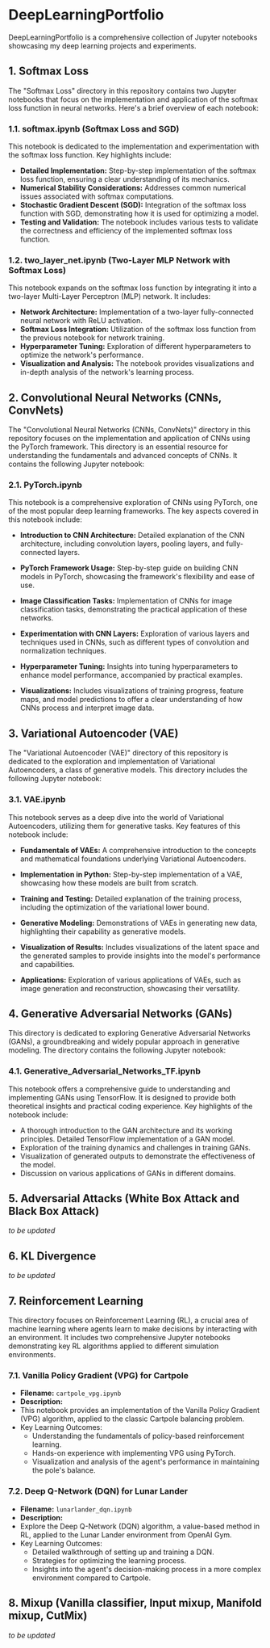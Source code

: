 # DeepLearningPortfolio
DeepLearningPortfolio is a comprehensive collection of Jupyter notebooks showcasing my deep learning projects and experiments.

## 1. Softmax Loss
The "Softmax Loss" directory in this repository contains two Jupyter notebooks that focus on the implementation and application of the softmax loss function in neural networks. Here's a brief overview of each notebook:

### 1.1. softmax.ipynb (Softmax Loss and SGD)
This notebook is dedicated to the implementation and experimentation with the softmax loss function. Key highlights include:

- **Detailed Implementation:** Step-by-step implementation of the softmax loss function, ensuring a clear understanding of its mechanics.
- **Numerical Stability Considerations:** Addresses common numerical issues associated with softmax computations.
- **Stochastic Gradient Descent (SGD):** Integration of the softmax loss function with SGD, demonstrating how it is used for optimizing a model.
- **Testing and Validation:** The notebook includes various tests to validate the correctness and efficiency of the implemented softmax loss function.

### 1.2. two_layer_net.ipynb (Two-Layer MLP Network with Softmax Loss)
This notebook expands on the softmax loss function by integrating it into a two-layer Multi-Layer Perceptron (MLP) network. It includes:

- **Network Architecture:** Implementation of a two-layer fully-connected neural network with ReLU activation.
- **Softmax Loss Integration:** Utilization of the softmax loss function from the previous notebook for network training.
- **Hyperparameter Tuning:** Exploration of different hyperparameters to optimize the network's performance.
- **Visualization and Analysis:** The notebook provides visualizations and in-depth analysis of the network's learning process.

## 2. Convolutional Neural Networks (CNNs, ConvNets)

The "Convolutional Neural Networks (CNNs, ConvNets)" directory in this repository focuses on the implementation and application of CNNs using the PyTorch framework. This directory is an essential resource for understanding the fundamentals and advanced concepts of CNNs. It contains the following Jupyter notebook:

### 2.1. PyTorch.ipynb

This notebook is a comprehensive exploration of CNNs using PyTorch, one of the most popular deep learning frameworks. The key aspects covered in this notebook include:

- **Introduction to CNN Architecture:**
Detailed explanation of the CNN architecture, including convolution layers, pooling layers, and fully-connected layers.

- **PyTorch Framework Usage:**
Step-by-step guide on building CNN models in PyTorch, showcasing the framework's flexibility and ease of use.

- **Image Classification Tasks:**
Implementation of CNNs for image classification tasks, demonstrating the practical application of these networks.

- **Experimentation with CNN Layers:**
Exploration of various layers and techniques used in CNNs, such as different types of convolution and normalization techniques.

- **Hyperparameter Tuning:**
Insights into tuning hyperparameters to enhance model performance, accompanied by practical examples.

- **Visualizations:**
Includes visualizations of training progress, feature maps, and model predictions to offer a clear understanding of how CNNs process and interpret image data.

## 3. Variational Autoencoder (VAE)

The "Variational Autoencoder (VAE)" directory of this repository is dedicated to the exploration and implementation of Variational Autoencoders, a class of generative models. This directory includes the following Jupyter notebook:

### 3.1. VAE.ipynb

This notebook serves as a deep dive into the world of Variational Autoencoders, utilizing them for generative tasks. Key features of this notebook include:

- **Fundamentals of VAEs:**
A comprehensive introduction to the concepts and mathematical foundations underlying Variational Autoencoders.

- **Implementation in Python:**
Step-by-step implementation of a VAE, showcasing how these models are built from scratch.

- **Training and Testing:**
Detailed explanation of the training process, including the optimization of the variational lower bound.

- **Generative Modeling:**
Demonstrations of VAEs in generating new data, highlighting their capability as generative models.

- **Visualization of Results:**
Includes visualizations of the latent space and the generated samples to provide insights into the model's performance and capabilities.

- **Applications:**
Exploration of various applications of VAEs, such as image generation and reconstruction, showcasing their versatility.

## 4. Generative Adversarial Networks (GANs)

This directory is dedicated to exploring Generative Adversarial Networks (GANs), a groundbreaking and widely popular approach in generative modeling. The directory contains the following Jupyter notebook:

### 4.1. Generative_Adversarial_Networks_TF.ipynb
This notebook offers a comprehensive guide to understanding and implementing GANs using TensorFlow. It is designed to provide both theoretical insights and practical coding experience. Key highlights of the notebook include:

- A thorough introduction to the GAN architecture and its working principles.
Detailed TensorFlow implementation of a GAN model.
- Exploration of the training dynamics and challenges in training GANs.
- Visualization of generated outputs to demonstrate the effectiveness of the model.
- Discussion on various applications of GANs in different domains.

## 5. Adversarial Attacks (White Box Attack and Black Box Attack)

*to be updated*

## 6. KL Divergence

*to be updated*

## 7. Reinforcement Learning

This directory focuses on Reinforcement Learning (RL), a crucial area of machine learning where agents learn to make decisions by interacting with an environment. It includes two comprehensive Jupyter notebooks demonstrating key RL algorithms applied to different simulation environments.

### 7.1. Vanilla Policy Gradient (VPG) for Cartpole
- **Filename:** `cartpole_vpg.ipynb`
- **Description:**
- This notebook provides an implementation of the Vanilla Policy Gradient (VPG) algorithm, applied to the classic Cartpole balancing problem.
- Key Learning Outcomes:
    - Understanding the fundamentals of policy-based reinforcement learning.
    - Hands-on experience with implementing VPG using PyTorch.
    - Visualization and analysis of the agent's performance in maintaining the pole's balance.

### 7.2. Deep Q-Network (DQN) for Lunar Lander
- **Filename:** `lunarlander_dqn.ipynb`
- **Description:**
- Explore the Deep Q-Network (DQN) algorithm, a value-based method in RL, applied to the Lunar Lander environment from OpenAI Gym.
- Key Learning Outcomes:
    - Detailed walkthrough of setting up and training a DQN.
    - Strategies for optimizing the learning process.
    - Insights into the agent's decision-making process in a more complex environment compared to Cartpole.

## 8. Mixup (Vanilla classifier, Input mixup, Manifold mixup, CutMix)

*to be updated*